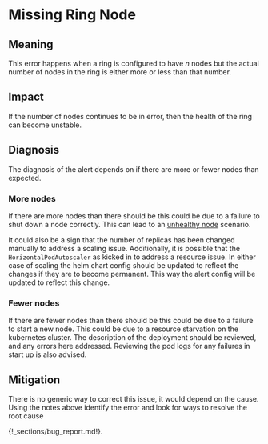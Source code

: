 # Missing Ring Node

## Meaning

This error happens when a ring is configured to have _n_ nodes but the actual number of nodes in the ring is either more
or less than that number.

## Impact

If the number of nodes continues to be in error, then the health of the ring can become unstable.

## Diagnosis

The diagnosis of the alert depends on if there are more or fewer nodes than expected.

### More nodes

If there are more nodes than there should be this could be due to a failure to shut down a node correctly. This can lead
to an [unhealthy node](./unhealthy_ring_node.md) scenario.

It could also be a sign that the number of replicas has been changed manually to address a scaling issue. Additionally,
it is possible that the `HorizontalPodAutoscaler` as kicked in to address a resource issue. In either case of scaling
the helm chart config should be updated to reflect the changes if they are to become permanent. This way the alert
config will be updated to reflect this change.

### Fewer nodes

If there are fewer nodes than there should be this could be due to a failure to start a new node. This could be due to a
resource starvation on the kubernetes cluster. The description of the deployment should be reviewed, and any errors here
addressed. Reviewing the pod logs for any failures in start up is also advised.

## Mitigation

There is no generic way to correct this issue, it would depend on the cause. Using the notes above identify the error
and look for ways to resolve the root cause

{!_sections/bug_report.md!}.

